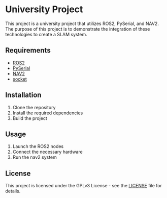 # University Project

This project is a university project that utilizes ROS2, PySerial, and NAV2. The purpose of this project is to demonstrate the integration of these technologies to create a SLAM system.

## Requirements

- [ROS2](https://docs.ros.org/en/humble/index.html)
- [PySerial](https://pyserial.readthedocs.io/en/latest/index.html)
- [NAV2](https://navigation.ros.org/)
- [socket](https://docs.python.org/zh-tw/3/howto/sockets.html)

## Installation

1. Clone the repository
2. Install the required dependencies
3. Build the project

## Usage

1. Launch the ROS2 nodes
2. Connect the necessary hardware
3. Run the nav2 system

## License

This project is licensed under the GPLv3 License - see the [LICENSE](LICENSE) file for details.
